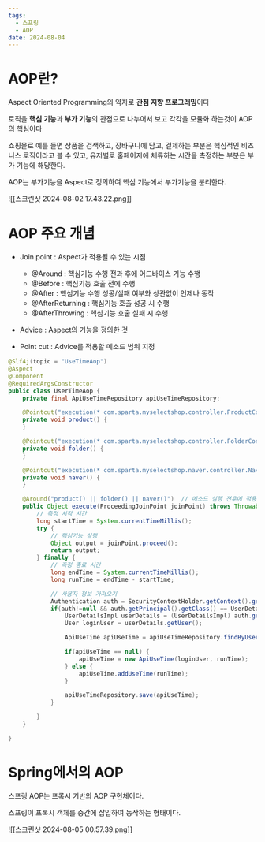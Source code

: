 ```yaml
---
tags:
  - 스프링
  - AOP
date: 2024-08-04
---
```


# AOP란?

Aspect Oriented Programming의 약자로 **관점 지향 프로그래밍**이다

로직을 **핵심 기능**과 **부가 기능**의 관점으로 나누어서 보고 각각을 모듈화 하는것이 AOP의 핵심이다

쇼핑몰로 예를 들면 상품을 검색하고, 장바구니에 담고, 결제하는 부분은 핵심적인 비즈니스 로직이라고 볼 수 있고, 유저별로 홈페이지에 체류하는 시간을 측정하는 부분은 부가 기능에 해당한다.

AOP는 부가기능을 Aspect로 정의하여 핵심 기능에서 부가기능을 분리한다.

![[스크린샷 2024-08-02 17.43.22.png]]

# AOP 주요 개념

- Join point : Aspect가 적용될 수 있는 시점

  - @Around : 핵심기능 수행 전과 후에 어드바이스 기능 수행
  - @Before : 핵심기능 호출 전에 수행
  - @After : 핵심기능 수행 성공/실패 여부와 상관없이 언제나 동작
  - @AfterReturning : 핵심기능 호출 성공 시 수행
  - @AfterThrowing : 핵심기능 호출 실패 시 수행

- Advice : Aspect의 기능을 정의한 것
- Point cut : Advice를 적용할 메소드 범위 지정

```java
@Slf4j(topic = "UseTimeAop")
@Aspect
@Component
@RequiredArgsConstructor
public class UserTimeAop {
    private final ApiUseTimeRepository apiUseTimeRepository;

    @Pointcut("execution(* com.sparta.myselectshop.controller.ProductController.*(..))")
    private void product() {
    }

    @Pointcut("execution(* com.sparta.myselectshop.controller.FolderController.*(..))")
    private void folder() {
    }

    @Pointcut("execution(* com.sparta.myselectshop.naver.controller.NaverApiController.*(..))")
    private void naver() {
    }

    @Around("product() || folder() || naver()")  // 메소드 실행 전후에 적용할 내용
    public Object execute(ProceedingJoinPoint joinPoint) throws Throwable {
        // 측정 시작 시간
        long startTime = System.currentTimeMillis();
        try {
            // 핵심기능 실행
            Object output = joinPoint.proceed();
            return output;
        } finally {
            // 측정 종료 시간
            long endTime = System.currentTimeMillis();
            long runTime = endTime - startTime;

            // 사용자 정보 가져오기
            Authentication auth = SecurityContextHolder.getContext().getAuthentication();
            if(auth!=null && auth.getPrincipal().getClass() == UserDetailsImpl.class) {
                UserDetailsImpl userDetails = (UserDetailsImpl) auth.getPrincipal();
                User loginUser = userDetails.getUser();

                ApiUseTime apiUseTime = apiUseTimeRepository.findByUser(loginUser).orElse(null);

                if(apiUseTime == null) {
                    apiUseTime = new ApiUseTime(loginUser, runTime);
                } else {
                    apiUseTime.addUseTime(runTime);
                }

                apiUseTimeRepository.save(apiUseTime);
            }

        }
    }

}
```

# Spring에서의 AOP

스프링 AOP는 프록시 기반의 AOP 구현체이다.

스프링이 프록시 객체를 중간에 삽입하여 동작하는 형태이다.

![[스크린샷 2024-08-05 00.57.39.png]]
